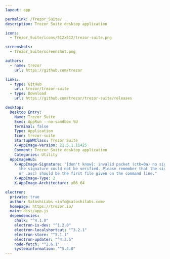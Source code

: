 ```yaml
---
layout: app

permalink: /Trezor_Suite/
description: Trezor Suite desktop application

icons:
  - Trezor_Suite/icons/512x512/trezor-suite.png

screenshots:
  - Trezor_Suite/screenshot.png

authors:
  - name: trezor
    url: https://github.com/trezor

links:
  - type: GitHub
    url: trezor/trezor-suite
  - type: Download
    url: https://github.com/trezor/trezor-suite/releases

desktop:
  Desktop Entry:
    Name: Trezor Suite
    Exec: AppRun --no-sandbox %U
    Terminal: false
    Type: Application
    Icon: trezor-suite
    StartupWMClass: Trezor Suite
    X-AppImage-Version: 21.5.1.11425
    Comment: Trezor Suite desktop application
    Categories: Utility
  AppImageHub:
    X-AppImage-Signature: "[don't know]: invalid packet (ctb=0a) no signature found
      the signature could not be verified. Please remember that the signature file (.sig
      or .asc) should be the first file given on the command line."
    X-AppImage-Type: 2
    X-AppImage-Architecture: x86_64

electron:
  private: true
  author: SatoshiLabs <info@satoshilabs.com>
  homepage: https://trezor.io/
  main: dist/app.js
  dependencies:
    chalk: "^4.1.0"
    electron-is-dev: "^1.2.0"
    electron-localshortcut: "^3.2.1"
    electron-store: "^5.1.1"
    electron-updater: "^4.3.5"
    node-fetch: "^2.6.1"
    systeminformation: "^5.4.0"
---
```

